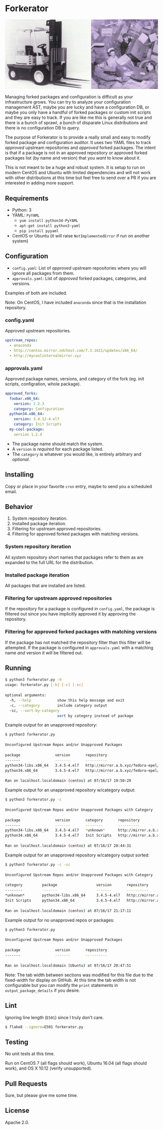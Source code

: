 # Forkerator

![the forkerator](https://github.com/drewrothstein/forkerator/raw/master/errata/forkerator.png)

Managing forked packages and configuration is difficult as your infrastructure grows. You can try to analyze your configuration management AST, maybe you are lucky and have a configuration DB, or maybe you only have a handful of forked packages or custom init scripts and they are easy to track. If you are like me this is generally not true and there is a bunch of sprawl, a bunch of disparate Linux distributions and there is no configuration DB to query.

The purpose of Forkerator is to provide a really small and easy to modify forked package and configuration auditor. It uses two YAML files to track *approved* upstream repositories and *approved* forked packages. The intent is that if a package is not in an approved repository or approved forked packages list (by name and version) that you *want* to know about it.

This is not meant to be a huge and robust system. It is setup to run on modern CentOS and Ubuntu with limited dependencies and will not work with other distributions at this time but feel free to send over a PR if you are interested in adding more support.

## Requirements

* Python: 3
* YAML: `PyYAML`
  * `yum install python34-PyYAML`
  * `apt-get install python3-yaml`
  * `pip install pyyaml`
* CentOS or Ubuntu (it will raise `NotImplementedError` if run on another system)

## Configuration

* `config.yaml`: List of *approved* upstream repositories where you will ignore all packages from them.
* `approvals.yaml`: List of *approved* forked packages, categories, and versions.

Examples of both are included.

Note: On CentOS, I have included `anaconda` since that is the installation repository.

### config.yaml

Approved upstream repositories.

```yaml
upstream_repos:
  - anaconda
  - http://centos.mirror.ndchost.com/7.3.1611/updates/x86_64/
  - http://mycoolinternalmirror.xyz
```

### approvals.yaml

Approved package names, versions, and category of the fork (eg. init scripts, configration, whole package).

```yaml
approved_forks:
  foobar.x86_64:
    version: 1.2.3
    category: Configuration
  python34.x86_64:
    version: 3.4.12-4.el7
    category: Init Scripts
  my-cool-package:
    version 1.2.4
```
* The package name should match the system.
* A `version` is *required* for each package listed.
* The `category` is whatever you would like, is entirely arbitrary and *optional*.

## Installing

Copy or place in your favorite `cron` entry, maybe to send you a scheduled email.

## Behavior

1. System repository iteration.
2. Installed package iteration.
3. Filtering for upstream approved repositories.
4. Filtering for approved forked packages with matching versions.

### System repository iteration

All system repository short names that packages refer to them as are expanded to the full URL for the distribution.

### Installed package iteration

All packages that are installed are listed.

### Filtering for upstream approved repositories

If the repository for a package is configured in `config.yaml`, the package is filtered out since you have implicitly approved it by approving the repository.

### Filtering for approved forked packages with matching versions

If the package has not matched the repository filter than this filter will be attempted. If the package is configured in `approvals.yaml` with a matching name *and* version it will be filtered out.

## Running

```sh
$ python3 forkerator.py -h
usage: forkerator.py [-h] [-c] [-sc]

optional arguments:
  -h, --help            show this help message and exit
  -c, --category        include category output
  -sc, --sort-by-category
                        sort by category instead of package
```

Example output for an unapproved repository:
```sh
$ python3 forkerator.py

Unconfigured Upstream Repos and/or Unapproved Packages

package                version       repository
-------                -------       ----------
python34-libs.x86_64   3.4.5-4.el7   http://mirror.a.b.xyz/fedora-epel/7/x86_64/
python34.x86_64        3.4.5-4.el7   http://mirror.a.b.xyz/fedora-epel/7/x86_64/

Ran on localhost.localdomain (centos) at 07/16/17 19:50:29
```

Example output for an unapproved repository w/category output:
```sh
$ python3 forkerator.py -c

Unconfigured Upstream Repos and/or Unapproved Packages with Category

package                version       category       repository
-------                -------       --------       ----------
python34-libs.x86_64   3.4.5-4.el7   *unknown*      http://mirror.a.b.xyz/fedora-epel/7/x86_64/
python34.x86_64        3.4.5-4.el7   Init Scripts   http://mirror.a.b.xyz/fedora-epel/7/x86_64/

Ran on localhost.localdomain (centos) at 07/16/17 20:44:31
```

Example output for an unapproved repository w/category output sorted:
```sh
$ python3 forkerator.py -c -sc

Unconfigured Upstream Repos and/or Unapproved Packages with Category

category         package                  version       repository
--------         -------                  -------       ----------
*unknown*        python34-libs.x86_64     3.4.5-4.el7   http://mirror.a.b.xyz.net/epel/7/x86_64/
Init Scripts     python34.x86_64          3.4.5-4.el7   http://mirror.a.b.xyz.net/epel/7/x86_64/

Ran on localhost.localdomain (centos) at 07/16/17 21:17:11
```

Example output for no unapproved repos or packages:
```sh
$ python3 forkerator.py

Unconfigured Upstream Repos and/or Unapproved Packages

package                version       repository
-------                -------       ----------

Ran on localhost.localdomain (Ubuntu) at 07/16/17 20:47:51
```

Note: The tab width between sections was modified for this file due to the fixed-width for display on GitHub. At this time the tab width is not configurable but you can modify the `print` statements in `output_package_details` if you desire.

## Lint

Ignoring line length (`E501`) since I truly don't care.

```sh
$ flake8 --ignore=E501 forkerator.py
```

## Testing

No unit tests at this time.

Run on CentOS 7 (all flags should work), Ubuntu 16.04 (all flags should work), and OS X 10.12 (verify unsupported).

## Pull Requests

Sure, but please give me some time.

## License

Apache 2.0.
